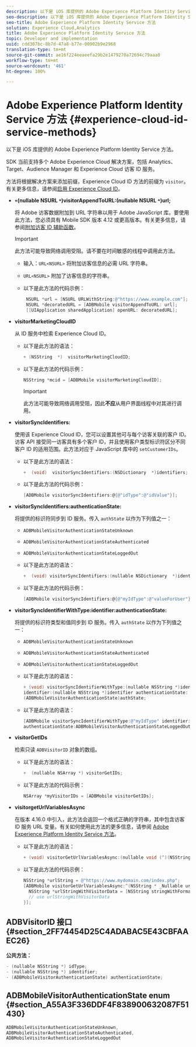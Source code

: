 ```yaml
---
description: 以下是 iOS 库提供的 Adobe Experience Platform Identity Service 方法。
seo-description: 以下是 iOS 库提供的 Adobe Experience Platform Identity Service 方法。
seo-title: Adobe Experience Platform Identity Service 方法
solution: Experience Cloud,Analytics
title: Adobe Experience Platform Identity Service 方法
topic: Developer and implementation
uuid: cdd307bc-8b7d-47a8-b77e-00902b9e2968
translation-type: tm+mt
source-git-commit: ae16f224eeaeefa29b2e1479270a72694c79aaa0
workflow-type: tm+mt
source-wordcount: '461'
ht-degree: 100%

---
```



# Adobe Experience Platform Identity Service 方法 {#experience-cloud-id-service-methods}

以下是 iOS 库提供的 Adobe Experience Platform Identity Service 方法。

SDK 当前支持多个 Adobe Experience Cloud 解决方案，包括 Analytics、Target、Audience Manager 和 Experience Cloud 访客 ID 服务。

方法将根据解决方案来添加前缀，Experience Cloud ID 方法的前缀为 `visitor`。有关更多信息，请参阅[启用 Experience Cloud ID](/help/ios/marketing-cloud/mcvid.md)。

* **`+`(nullable NSURL `*`)visitorAppendToURL:(nullable NSURL `*`)url;**

   将 Adobe 访客数据附加到 URL 字符串以用于 Adobe JavaScript 库。要使用此方法，您必须具有 Mobile SDK 版本 4.12 或更高版本。有关更多信息，请参阅[附加访客 ID 辅助函数](https://docs.adobe.com/content/help/zh-Hans/id-service/using/id-service-api/methods/appendvisitorid.html)。

   >[!IMPORTANT]
   >
   >此方法可能导致网络调用受阻。请不要在时间敏感的线程中调用此方法。

   * 输入：`URL<NSURL>`
将附加访客信息的必需 URL 字符串。
   * `URL<NSURL>`
附加了访客信息的字符串。

   * 以下是此方法的代码示例：

      ```objective-c
       NSURL *url = [NSURL URLWithString:@"https://www.example.com"];  
       NSURL *decoratedURL = [ADBMobile visitorAppendToURL: url];  
       [[UIApplication sharedApplication] openURL: decoratedURL];  
      ```

* **visitorMarketingCloudID**

   从 ID 服务中检索 Experience Cloud ID。

   * 以下是此方法的语法：

      ```objective-c
      + (NSString  *)  visitorMarketingCloudID;
      ```

   * 以下是此方法的代码示例：

      ```objective-c
      NSString *mcid = [ADBMobile visitorMarketingCloudID]; 
      ```

      >[!IMPORTANT]
      >
      >此方法可能导致网络调用受阻，因此&#x200B;**不应**&#x200B;从用户界面线程中对其进行调用。

* **visitorSyncIdentifiers:**

   使用该 Experience Cloud ID，您可以设置其他可与每个访客关联的客户 ID。访客 API 接受同一访客具有多个客户 ID，并且使用客户类型标识符区分不同客户 ID 的适用范围。此方法对应于 JavaScript 库中的 `setCustomerIDs`。

   * 以下是此方法的语法：

      ```objective-c
      +  (void)  visitorSyncIdentifiers:(NSDictionary  *)identifiers;
      ```

   * 以下是此方法的代码示例：

      ```objective-c
      [ADBMobile visitorSyncIdentifiers:@{@"idType":@"idValue"}];
      ```

* **visitorSyncIdentifiers:authenticationState:**

   将提供的标识符同步到 ID 服务。传入 `authState` 以作为下列值之一：

   * `ADBMobileVisitorAuthenticationStateUnknown`
   * `ADBMobileVisitorAuthenticationStateAuthenticated`
   * `ADBMobileVisitorAuthenticationStateLoggedOut`

   * 以下是此方法的语法：

      ```objective-c
      +  (void) visitorSyncIdentifiers:(nullable NSDictionary  *)identifiers  authenticationState:(ADBMobileVisitorAuthenticationState)authState; 
      ```

   * 以下是此方法的代码示例：

      ```objective-c
      [ADBMobile visitorSyncIdentifiers:@{@"myIdType":@"valueForUser"}  authenticationState:ADBMobileVisitorAuthenticationStateAuthenticated]; 
      ```

* **visitorSyncIdentifierWithType:identifier:authenticationState:**

   将提供的标识符类型和值同步到 ID 服务。传入 `authState` 以作为下列值之一：

   * `ADBMobileVisitorAuthenticationStateUnknown`
   * `ADBMobileVisitorAuthenticationStateAuthenticated`
   * `ADBMobileVisitorAuthenticationStateLoggedOut`

   * 以下是此方法的语法：

      ```objective-c
      + (void) visitorSyncIdentifierWithType:(nullable NSString *)identifierType  
      identifier:(nullable NSString *)identifier authenticationState:
      (ADBMobileVisitorAuthenticationState)authState; 
      ```

   * 以下是此方法的语法：

      ```objective-c
      [ADBMobile visitorSyncIdentifierWithType:@"myIdType" identifier:@"valueForUser"  
      authenticationState:ADBMobileVisitorAuthenticationStateLoggedOut]; 
      ```

* **visitorGetIDs**

   检索只读 `ADBVisitorID` 对象的数组。

   * 以下是此方法的语法：

      ```objective-c
      +  (nullable NSArray *) visitorGetIDs;
      ```

   * 以下是此方法的代码示例：

      ```objective-c
      NSArray *myVisitorIDs = [ADBMobile visitorGetIDs];
      ```

* **visitorgetUrlVariablesAsync**

   在版本 4.16.0 中引入，此方法会返回一个格式正确的字符串，其中包含访客 ID 服务 URL 变量。有关如何使用此方法的更多信息，请参阅 [Adobe Experience Platform Identity Service 方法](/help/ios/reference/hybrid-app.md)。

   * 以下是此方法的语法：

      ```objectivec
      + (void) visitorGetUrlVariablesAsync:(nullable void (^)(NSString* __nullable urlVariables))callback;
      ```

   * 以下是此方法的代码示例：

      ```objectivec
      NSString *urlString = @"https://www.mydomain.com/index.php"; 
      [ADBMobile visitorGetUrlVariablesAsync:^(NSString * _Nullable urlVariables) { 
        NSString *urlStringWithVisitorData = [NSString stringWithFormat:@"%@?%@", urlString, urlVariables]; 
        // use urlStringWithVisitorData 
      }];
      ```

## ADBVisitorID 接口 {#section_2FF74454D25C4ADABAC5E43CBFAAEC26}

**公共方法：**

```objective-c
- (nullable NSString *) idType; 
- (nullable NSString *) identifier; 
- (ADBMobileVisitorAuthenticationState) authenticationState; 
```

## ADBMobileVisitorAuthenticationState enum {#section_A55A3F336DDF4F838900632087F51430}

```objective-c
ADBMobileVisitorAuthenticationStateUnknown, 
ADBMobileVisitorAuthenticationStateAuthenticated, 
ADBMobileVisitorAuthenticationStateLoggedOut
```

